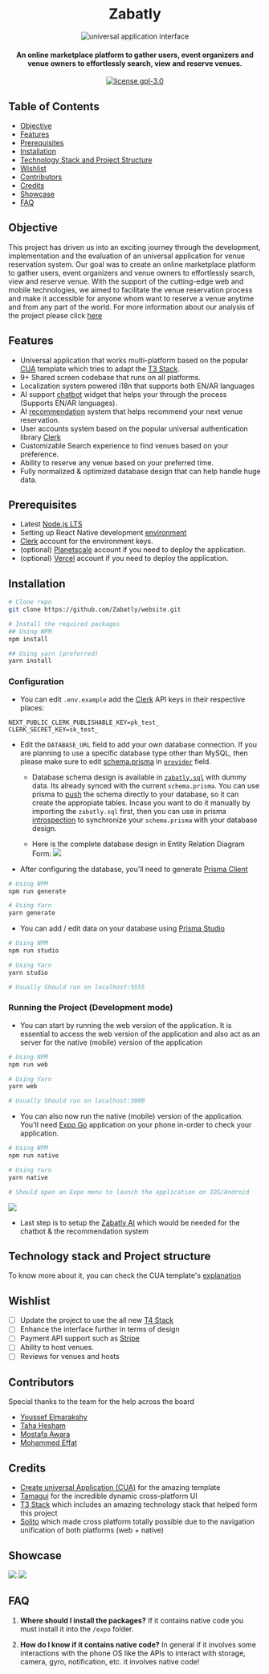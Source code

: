 <h1 align="center">
  Zabatly
</h1>
<p align="center">
<img src="./misc/zabatly.png" alt="universal application interface" /></p>
<h4 align="center">An online marketplace platform to gather users, event organizers and venue owners to effortlessly search, view and reserve venues.</h4>
<p align="center">
<a href="https://github.com/Zabatly/website/blob/main/LICENSE">
   <img src="https://img.shields.io/github/license/Zabatly/website?style=for-the-badge" alt="license gpl-3.0"/>
</a>
</p>

## Table of Contents

- [Objective](#objective)
- [Features](#features)
- [Prerequisites](#prerequisites)
- [Installation](#installation)
- [Technology Stack and Project Structure](#technology-stack-and-project-structure)
- [Wishlist](#wishlist)
- [Contributors](#contributors)
- [Credits](#credits)
- [Showcase](#showcase)
- [FAQ](#faq)

## Objective

This project has driven us into an exciting journey through the development, implementation and the evaluation of an universal application for venue reservation system. Our goal was to create an online marketplace platform to gather users, event organizers and venue owners to effortlessly search, view and reserve venue. With the support of the cutting-edge web and mobile technologies, we aimed to facilitate the venue reservation process and make it accessible for anyone whom want to reserve a venue anytime and from any part of the world. For more information about our analysis of the project please click [here](https://tahahesham.com/zabatly-app)

## Features

- Universal application that works multi-platform based on the popular [CUA](https://github.com/chen-rn/CUA) template which tries to adapt the [T3 Stack](https://create.t3.gg/).
- 9+ Shared screen codebase that runs on all platforms.
- Localization system powered i18n that supports both EN/AR languages
- AI support [chatbot](https://github.com/Zabatly/AI) widget that helps your through the process (Supports EN/AR languages).
- AI [recommendation](https://github.com/Zabatly/AI) system that helps recommend your next venue reservation.
- User accounts system based on the popular universal authentication library [Clerk](https://clerk.com/?utm_campaign=theo-dtc)
- Customizable Search experience to find venues based on your preference.
- Ability to reserve any venue based on your preferred time.
- Fully normalized & optimized database design that can help handle huge data.

## Prerequisites

- Latest [Node.js LTS](https://nodejs.org/en/download)
- Setting up React Native development [environment](https://reactnative.dev/docs/environment-setup)
- [Clerk](https://clerk.com/docs/quickstarts/setup-clerk) account for the environment keys.
- (optional) [Planetscale](https://planetscale.com/docs/tutorials/planetscale-quick-start-guide) account if you need to deploy the application.
- (optional) [Vercel](https://vercel.com/docs/getting-started-with-vercel) account if you need to deploy the application.

## Installation

```bash
# Clone repo
git clone https://github.com/Zabatly/website.git

# Install the required packages
## Using NPM
npm install

## Using yarn (preferred)
yarn install
```

### Configuration

- You can edit `.env.example` add the [Clerk](https://clerk.com/docs/quickstarts/setup-clerk) API keys in their respective places:

```env
NEXT_PUBLIC_CLERK_PUBLISHABLE_KEY=pk_test_
CLERK_SECRET_KEY=sk_test_
```

- Edit the `DATABASE_URL` field to add your own database connection. If you are planning to use a specific database type other than MySQL, then please make sure to edit [schema.prisma](https://github.com/Zabatly/website/blob/main/packages/db/prisma/schema.prisma) in [`provider`](https://www.prisma.io/docs/reference/api-reference/prisma-schema-reference#fields) field.

  - Database schema design is available in [`zabatly.sql`](https://github.com/Zabatly/website/blob/main/packages/db/zabatly.sql) with dummy data. Its already synced with the current `schema.prisma`. You can use prisma to [push](https://www.prisma.io/docs/reference/api-reference/command-reference#db-push) the schema directly to your database, so it can create the appropiate tables. Incase you want to do it manually by importing the `zabatly.sql` first, then you can use in prisma [introspection](https://www.prisma.io/docs/getting-started/setup-prisma/add-to-existing-project/relational-databases/introspection-typescript-sqlserver#introspect-your-database-with-prisma) to synchronize your `schema.prisma` with your database design.

  - Here is the complete database design in Entity Relation Diagram Form:
    <img src="./misc/ERD_FINAL.png" />

- After configuring the database, you'll need to generate [Prisma Client](https://www.prisma.io/docs/reference/api-reference/command-reference#generate)

```bash
# Using NPM
npm run generate

# Using Yarn
yarn generate
```

- You can add / edit data on your database using [Prisma Studio](https://www.prisma.io/studio)

```bash
# Using NPM
npm run studio

# Using Yarn
yarn studio

# Usually Should run on localhost:5555
```

### Running the Project (Development mode)

- You can start by running the web version of the application. It is essential to access the web version of the application and also act as an server for the native (mobile) version of the application

```bash
# Using NPM
npm run web

# Using Yarn
yarn web

# Usually Should run on localhost:3000
```

- You can also now run the native (mobile) version of the application. You'll need [Expo Go](https://expo.dev/client) application on your phone in-order to check your application.

```bash
# Using NPM
npm run native

# Using Yarn
yarn native

# Should open an Expo menu to launch the application on IOS/Android
```

<img src="./misc/native.png" />

- Last step is to setup the [Zabatly AI](https://github.com/Zabatly/AI) which would be needed for the chatbot & the recommendation system

## Technology stack and Project structure

To know more about it, you can check the CUA template's [explanation](https://github.com/chen-rn/CUA#-how-it-works)

## Wishlist

- [ ] Update the project to use the all new [T4 Stack](https://github.com/timothymiller/t4-app/tree/main#--create-t4-app)
- [ ] Enhance the interface further in terms of design
- [ ] Payment API support such as [Stripe](https://stripe.com/docs)
- [ ] Ability to host venues.
- [ ] Reviews for venues and hosts

## Contributors

Special thanks to the team for the help across the board

- [Youssef Elmarakshy](https://github.com/Carbowix)
- [Taha Hesham](https://github.com/tahahesham)
- [Mostafa Awara](https://github.com/mostafavic)
- [Mohammed Effat](https://github.com/bondo2boy)

## Credits

- [Create universal Application (CUA)](https://github.com/chen-rn/CUA) for the amazing template
- [Tamagui](https://tamagui.dev/) for the incredible dynamic cross-platform UI
- [T3 Stack](https://create.t3.gg/) which includes an amazing technology stack that helped form this project
- [Solito](https://github.com/nandorojo/solito) which made cross platform totally possible due to the navigation unification of both platforms (web + native)

## Showcase

<img src="./misc/preview_1.png" />
<img src="./misc/preview_2.png" />

## FAQ

1. **Where should I install the packages?**
   If it contains native code you must install it into the `/expo` folder.

2. **How do I know if it contains native code?**
   In general if it involves some interactions with the phone OS like the APIs to interact with storage, camera, gyro, notification, etc. it involves native code!
